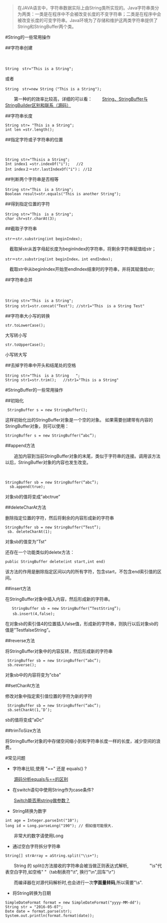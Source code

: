 > 在JAVA语言中，字符串数据实际上由String类所实现的。Java字符串类分为两类：一类是在程序中不会被改变长度的不变字符串；二类是在程序中会被改变长度的可变字符串。Java环境为了存储和维护这两类字符串提供了 String和StringBuffer两个类。

#String的一些常用操作

##字符串创建

　

```
String　str="This is a String";
```
或者

```
String　str=new String（"This is a String");
```

　　第一种的的效率比较高，详细的可以看：
　　[String、StringBuffer与StringBuilder区别和联系（源码）](http://blog.csdn.net/amazing7/article/details/51219397)

##字符串长度

```
String str= "This is a String";
int len =str.length();
```

##指定字符或子字符串的位置

 　　

```
String str="Thisis a String";
Int index1 =str.indexOf("i");   //2
Int index２＝str.lastIndexOf("i")； //12
```

##判断两个字符串是否相等

```
String str="This　is a String";
Boolean result=str.equals("This is another String");
```

##得到指定位置的字符

```
String str="This　is a String";
char chr=str.charAt(3);
```

##截取子字符串

 
```
str＝str.substring(int beginIndex);
```
　截取掉str从首字母起长度为beginIndex的字符串，将剩余字符串赋值给str；　　

```
str＝str.substring(int beginIndex，int endIndex);
```
　截取str中从beginIndex开始至endIndex结束时的字符串，并将其赋值给str;

##字符串合并

　　

```
String str="This　is a String";
String str1=str.concat("Test"); //str1="This　is a String Test"
```

##字符串大小写的转换

```
str.toLowerCase(); 
```
大写转小写

```
str.toUpperCase(); 
```
小写转大写

##去掉字符串中开头和结尾处的空格

```
String str="This　is a String   ";
String str1=str.trim();   //str1="This is a String"
```

#StringBuffer的一些常用操作

##初始化

```
 StringBuffer s = new StringBuffer();
```
这样初始化出的StringBuffer对象是一个空的对象。
如果需要创建带有内容的StringBuffer对象，则可以使用：

```
StringBuffer s = new StringBuffer(“abc”);
```

##append方法

　　追加内容到当前StringBuffer对象的末尾，类似于字符串的连接。调用该方法以后，StringBuffer对象的内容也发生改变。

　　

```
StringBuffer sb = new StringBuffer(“abc”);
  sb.append(true);
```
对象sb的值将变成”abctrue”

##deleteCharAt方法

删除指定位置的字符，然后将剩余的内容形成新的字符串

```
StringBuffer sb = new StringBuffer(“Test”);
 sb. deleteCharAt(1);
```
对象sb的值变为”Tst”

还存在一个功能类似的delete方法：
  

```
public StringBuffer delete(int start,int end)
```

该方法的作用是删除指定区间以内的所有字符，包含start，不包含end索引值的区间。

##insert方法

在StringBuffer对象中插入内容，然后形成新的字符串。

```
   StringBuffer sb = new StringBuffer(“TestString”);
　　sb.insert(4,false);
```
在对象sb的索引值4的位置插入false值，形成新的字符串，则执行以后对象sb的值是”TestfalseString”。

##reverse方法

将StringBuffer对象中的内容反转，然后形成新的字符串

```
 StringBuffer sb = new StringBuffer(“abc”);
 sb.reverse();
```
对象sb中的内容将变为”cba”

##setCharAt方法

修改对象中指定索引值位置的字符为新的字符

```
 StringBuffer sb = new StringBuffer(“abc”);
 sb.setCharAt(1,’D’);
```
sb的值将变成”aDc”

##trimToSize方法

将StringBuffer对象的中存储空间缩小到和字符串长度一样的长度，减少空间的浪费。


#常见问题

 - 字符串比较,使用 "==" 还是 equals() ?

 　　[源码分析equals与==的区别](http://blog.csdn.net/amazing7/article/details/51219323)

 - 在switch语句中使用String作为case条件?

　　[Switch能否用string做参数？](http://blog.csdn.net/amazing7/article/details/51219315)

 - String转换为数字

```
int age = Integer.parseInt("10");  
long id = Long.parseLong("190"); // 假如值可能很大.
```
　　非常大的数字请使用Long

 - 通过空白字符拆分字符串

```
String[] strArray = aString.split("\\s+");  
```

　　String 的 split()方法接收的字符串会被当做正则表达式解析,　
　　
　 "\s"代表空白字符,如空格" "（tab制表符"\t", 换行"\n",回车"\r"）

  　　而编译器在对源代码解析时,也会进行一次**字面量转码**,所以需要"\\s". 

 - 将String转换为日期

```
SimpleDateFormat format = new SimpleDateFormat("yyyy-MM-dd");  
String str = "2016-05-07";  
Date date = format.parse(str);  
System.out.println(format.format(date));
```




　
